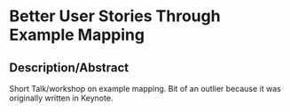 # Better User Stories Through Example Mapping

## Description/Abstract

Short Talk/workshop on example mapping. Bit of an outlier because it was originally written in Keynote.


